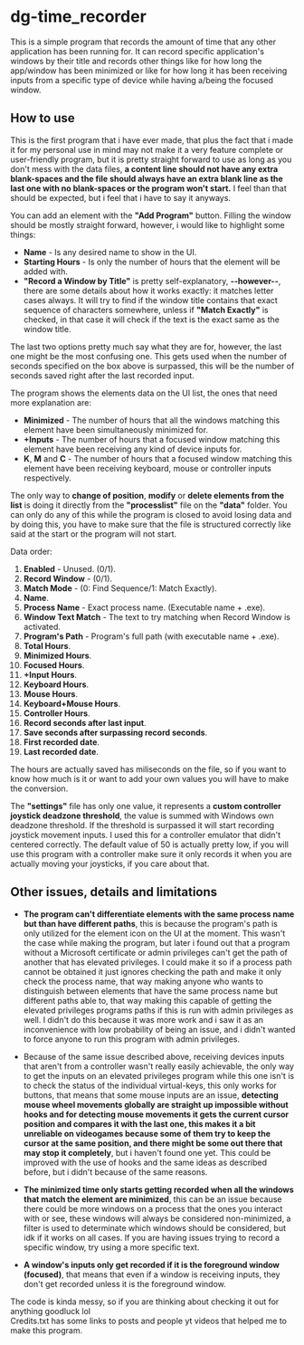 # dg-time_recorder
This is a simple program that records the amount of time that any other application has been running for. It can record specific application's windows by their title and records other things like for how long the app/window has been minimized or like for how long it has been receiving inputs from a specific type of device while having a/being the focused window.
## How to use
This is the first program that i have ever made, that plus the fact that i made it for my personal use in mind may not make it a very feature complete or user-friendly program, but it is pretty straight forward to use as long as you don't mess with the data files, __a content line should not have any extra blank-spaces and the file should always have an extra blank line as the last one with no blank-spaces or the program won't start.__ I feel than that should be expected, but i feel that i have to say it anyways.

You can add an element with the __"Add Program"__ button. Filling the window should be mostly straight forward, however, i would like to highlight some things: 
- **Name** - Is any desired name to show in the UI. 
- **Starting Hours** - Is only the number of hours that the element will be added with. 
- **"Record a Window by Title"** is pretty self-explanatory, **--however--**, there are some details about how it works exactly: it matches letter cases always. It will try to find if the window title contains that exact sequence of characters somewhere, unless if **"Match Exactly"** is checked, in that case it will check if the text is the exact same as the window title.

The last two options pretty much say what they are for, however, the last one might be the most confusing one. This gets used when the number of seconds specified on the box above is surpassed, this will be the number of seconds saved right after the last recorded input.

The program shows the elements data on the UI list, the ones that need more explanation are:

- **Minimized** - The number of hours that all the windows matching this element have been simultaneously minimized for.
- **+Inputs** - The number of hours that a focused window matching this element have been receiving any kind of device inputs for.
- **K**, **M** and **C** - The number of hours that a focused window matching this element have been receiving keyboard, mouse or controller inputs respectively.

The only way to **change of position**, **modify** or **delete elements from the list** is doing it directly from the __"processlist"__ file on the __"data"__ folder. You can only do any of this while the program is closed to avoid losing data and by doing this, you have to make sure that the file is structured correctly like said at the start or the program will not start.

Data order:

1. **Enabled** - Unused. (0/1).
2. **Record Window** - (0/1).
3. **Match Mode** - (0: Find Sequence/1: Match Exactly).
4. **Name**.
5. **Process Name** - Exact process name. (Executable name + .exe).
6. **Window Text Match** - The text to try matching when Record Window is activated.
7. **Program's Path** - Program's full path (with executable name + .exe).
8. **Total Hours**.
9. **Minimized Hours**.
10. **Focused Hours**.
11. **+Input Hours**.
12. **Keyboard Hours**.
13. **Mouse Hours**.
14. **Keyboard+Mouse Hours**.
15. **Controller Hours**.
16. **Record seconds after last input**.
17. **Save seconds after surpassing record seconds**.
18. **First recorded date**.
19. **Last recorded date**.

The hours are actually saved has miliseconds on the file, so if you want to know how much is it or want to add your own values you will have to make the conversion.

The __"settings"__ file has only one value, it represents a __custom controller joystick deadzone threshold__, the value is summed with Windows own deadzone threshold. If the threshold is surpassed it will start recording joystick movement inputs. I used this for a controller emulator that didn't centered correctly. The default value of 50 is actually pretty low, if you will use this program with a controller make sure it only records it when you are actually moving your joysticks, if you care about that. 

## Other issues, details and limitations
- **The program can't differentiate elements with the same process name but than have different paths**, this is because the program's path is only utilized for the element icon on the UI at the moment. This wasn't the case while making the program, but later i found out that a program without a Microsoft certificate or admin privileges can't get the path of another that has elevated privileges. I could make it so if a process path cannot be obtained it just ignores checking the path and make it only check the process name, that way making anyone who wants to distinguish between elements that have the same process name but different paths able to, that way making this capable of getting the elevated privileges programs paths if this is run with admin privileges as well. I didn't do this because it was more work and i saw it as an inconvenience with low probability of being an issue, and i didn't wanted to force anyone to run this program with admin privileges.

- Because of the same issue described above, receiving devices inputs that aren't from a controller wasn't really easily achievable, the only way to get the inputs on an elevated privileges program while this one isn't is to check the status of the individual virtual-keys, this only works for buttons, that means that some mouse inputs are an issue, **detecting mouse wheel movements globally are straight up impossible without hooks and for detecting mouse movements it gets the current cursor position and compares it with the last one, this makes it a bit unreliable on videogames because some of them try to keep the cursor at the same position, and there might be some out there that may stop it completely**, but i haven't found one yet. This could be improved with the use of hooks and the same ideas as described before, but i didn't because of the same reasons.

- **The minimized time only starts getting recorded when all the windows that match the element are minimized**, this can be an issue because there could be more windows on a process that the ones you interact with or see, these windows will always be considered non-minimized, a filter is used to determinate which windows should be considered, but idk if it works on all cases. If you are having issues trying to record a specific window, try using a more specific text.

- **A window's inputs only get recorded if it is the foreground window (focused)**, that means that even if a window is receiving inputs, they don't get recorded unless it is the foreground window.

The code is kinda messy, so if you are thinking about checking it out for anything goodluck lol <br />
Credits.txt has some links to posts and people yt videos that helped me to make this program.
